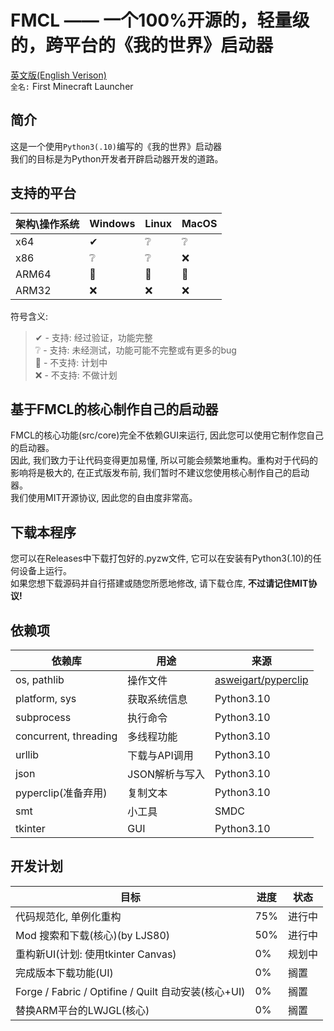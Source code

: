 # FMCL —— 一个100%开源的，轻量级的，跨平台的《我的世界》启动器

[英文版(English Verison)](https://github.com/Sharll-large/FMCL/blob/main/README.md)  
`全名:` First Minecraft Launcher

## 简介

这是一个使用`Python3(.10)`编写的《我的世界》启动器  
我们的目标是为Python开发者开辟启动器开发的道路。

## 支持的平台

| 架构\操作系统 | Windows | Linux | MacOS |
|---------|---------|-------|-------|
| x64     | ✔       | ❔     | ❔     |
| x86     | ❔       | ❔     | ❌     |
| ARM64   | 📌      | 📌    | 📌    |
| ARM32   | ❌       | ❌     | ❌     |

符号含义:
> ✔ - 支持: 经过验证，功能完整  
> ❔ - 支持: 未经测试，功能可能不完整或有更多的bug  
> 📌 - 不支持: 计划中  
> ❌ - 不支持: 不做计划

## 基于FMCL的核心制作自己的启动器

FMCL的核心功能(src/core)完全不依赖GUI来运行, 因此您可以使用它制作您自己的启动器。  
因此, 我们致力于让代码变得更加易懂, 所以可能会频繁地重构。重构对于代码的影响将是极大的, 在正式版发布前, 我们暂时不建议您使用核心制作自己的启动器。  
我们使用MIT开源协议, 因此您的自由度非常高。

## 下载本程序

您可以在Releases中下载打包好的.pyzw文件, 它可以在安装有Python3(.10)的任何设备上运行。  
如果您想下载源码并自行搭建或随您所愿地修改, 请下载仓库, **不过请记住MIT协议!**

## 依赖项

| 依赖库                   | 用途        | 来源                                                                        |
|-----------------------|-----------|---------------------------------------------------------------------------|
| os, pathlib           | 操作文件      | [asweigart/pyperclip](https://github.com/asweigart/pyperclip/tree/master) |
| platform, sys         | 获取系统信息    | Python3.10                                                                |
| subprocess            | 执行命令      | Python3.10                                                                |
| concurrent, threading | 多线程功能     | Python3.10                                                                |
| urllib                | 下载与API调用  | Python3.10                                                                |
| json                  | JSON解析与写入 | Python3.10                                                                |
| pyperclip(准备弃用)       | 复制文本      | Python3.10                                                                |
| smt                   | 小工具       | SMDC                                                                      |
| tkinter               | GUI       | Python3.10                                                                |

## 开发计划

| 目标                                            | 进度  | 状态  |
|-----------------------------------------------|-----|-----|
| 代码规范化, 单例化重构                                  | 75% | 进行中 |
| Mod 搜索和下载(核心)(by LJS80)                       | 50% | 进行中 |
| 重构新UI(计划: 使用tkinter Canvas)                   | 0%  | 规划中 |
| 完成版本下载功能(UI)                                  | 0%  | 搁置  |
| Forge / Fabric / Optifine / Quilt 自动安装(核心+UI) | 0%  | 搁置  |
| 替换ARM平台的LWJGL(核心)                             | 0%  | 搁置  |
